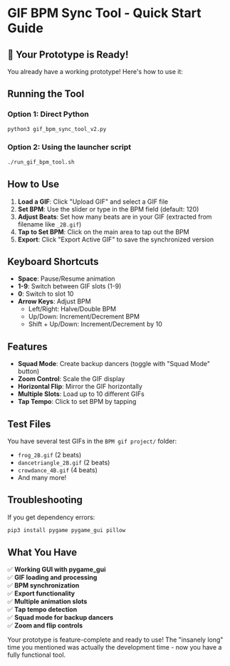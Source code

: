 # GIF BPM Sync Tool - Quick Start Guide

## 🎉 Your Prototype is Ready!

You already have a working prototype! Here's how to use it:

## Running the Tool

### Option 1: Direct Python
```bash
python3 gif_bpm_sync_tool_v2.py
```

### Option 2: Using the launcher script
```bash
./run_gif_bpm_tool.sh
```

## How to Use

1. **Load a GIF**: Click "Upload GIF" and select a GIF file
2. **Set BPM**: Use the slider or type in the BPM field (default: 120)
3. **Adjust Beats**: Set how many beats are in your GIF (extracted from filename like `_2B.gif`)
4. **Tap to Set BPM**: Click on the main area to tap out the BPM
5. **Export**: Click "Export Active GIF" to save the synchronized version

## Keyboard Shortcuts

- **Space**: Pause/Resume animation
- **1-9**: Switch between GIF slots (1-9)
- **0**: Switch to slot 10
- **Arrow Keys**: Adjust BPM
  - Left/Right: Halve/Double BPM
  - Up/Down: Increment/Decrement BPM
  - Shift + Up/Down: Increment/Decrement by 10

## Features

- **Squad Mode**: Create backup dancers (toggle with "Squad Mode" button)
- **Zoom Control**: Scale the GIF display
- **Horizontal Flip**: Mirror the GIF horizontally
- **Multiple Slots**: Load up to 10 different GIFs
- **Tap Tempo**: Click to set BPM by tapping

## Test Files

You have several test GIFs in the `BPM gif project/` folder:
- `frog_2B.gif` (2 beats)
- `dancetriangle_2B.gif` (2 beats)
- `crowdance_4B.gif` (4 beats)
- And many more!

## Troubleshooting

If you get dependency errors:
```bash
pip3 install pygame pygame_gui pillow
```

## What You Have

✅ **Working GUI with pygame_gui**  
✅ **GIF loading and processing**  
✅ **BPM synchronization**  
✅ **Export functionality**  
✅ **Multiple animation slots**  
✅ **Tap tempo detection**  
✅ **Squad mode for backup dancers**  
✅ **Zoom and flip controls**  

Your prototype is feature-complete and ready to use! The "insanely long" time you mentioned was actually the development time - now you have a fully functional tool. 
